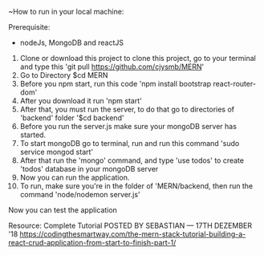 ~How to run in your local machine:

Prerequisite:
  - nodeJs, MongoDB and reactJS
  

1. Clone or download this project
      to clone this project, go to your terminal and type this 'git pull https://github.com/cjysmb/MERN'
2. Go to Directory $cd MERN
3. Before you npm start, run this code 'npm install bootstrap react-router-dom'
4. After you download it run 'npm start'
5. After that, you must run the server, to do that go to directories of 'backend' folder '$cd backend'
6. Before you run the server.js make sure your mongoDB server has started.
7. To start mongoDB go to terminal, run and run this command 'sudo service mongod start'
8. After that run the 'mongo' command, and type 'use todos' to create 'todos' database in your mongoDB server
9. Now you can run the application.
10. To run, make sure you're in the folder of 'MERN/backend, then run the command 'node/nodemon server.js'


Now you can test the application


Resource:
Complete Tutorial
POSTED BY SEBASTIAN — 17TH DEZEMBER '18
https://codingthesmartway.com/the-mern-stack-tutorial-building-a-react-crud-application-from-start-to-finish-part-1/
